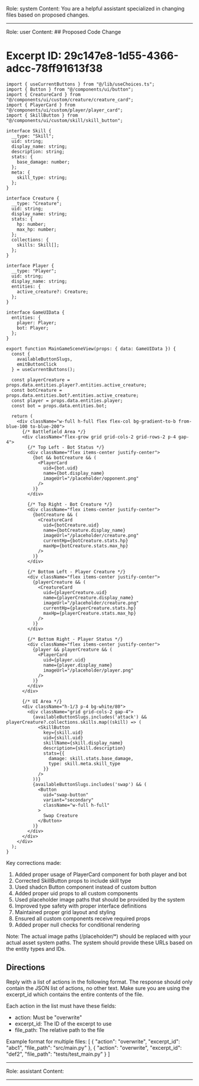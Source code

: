 Role: system
Content: You are a helpful assistant specialized in changing files based on proposed changes.
__________________
Role: user
Content: ## Proposed Code Change
# Excerpt ID: 29c147e8-1d55-4366-adcc-78ff91613f38
```tsx main_game/templates/MainGameScene.tsx
import { useCurrentButtons } from "@/lib/useChoices.ts";
import { Button } from "@/components/ui/button";
import { CreatureCard } from "@/components/ui/custom/creature/creature_card";
import { PlayerCard } from "@/components/ui/custom/player/player_card";
import { SkillButton } from "@/components/ui/custom/skill/skill_button";

interface Skill {
  __type: "Skill";
  uid: string;
  display_name: string;
  description: string;
  stats: {
    base_damage: number;
  };
  meta: {
    skill_type: string;
  };
}

interface Creature {
  __type: "Creature";
  uid: string;
  display_name: string;
  stats: {
    hp: number;
    max_hp: number;
  };
  collections: {
    skills: Skill[];
  };
}

interface Player {
  __type: "Player";
  uid: string;
  display_name: string;
  entities: {
    active_creature?: Creature;
  };
}

interface GameUIData {
  entities: {
    player: Player;
    bot: Player;
  };
}

export function MainGameSceneView(props: { data: GameUIData }) {
  const {
    availableButtonSlugs,
    emitButtonClick
  } = useCurrentButtons();

  const playerCreature = props.data.entities.player?.entities.active_creature;
  const botCreature = props.data.entities.bot?.entities.active_creature;
  const player = props.data.entities.player;
  const bot = props.data.entities.bot;

  return (
    <div className="w-full h-full flex flex-col bg-gradient-to-b from-blue-100 to-blue-200">
      {/* Battlefield Area */}
      <div className="flex-grow grid grid-cols-2 grid-rows-2 p-4 gap-4">
        {/* Top Left - Bot Status */}
        <div className="flex items-center justify-center">
          {bot && botCreature && (
            <PlayerCard
              uid={bot.uid}
              name={bot.display_name}
              imageUrl="/placeholder/opponent.png"
            />
          )}
        </div>

        {/* Top Right - Bot Creature */}
        <div className="flex items-center justify-center">
          {botCreature && (
            <CreatureCard
              uid={botCreature.uid}
              name={botCreature.display_name}
              imageUrl="/placeholder/creature.png"
              currentHp={botCreature.stats.hp}
              maxHp={botCreature.stats.max_hp}
            />
          )}
        </div>

        {/* Bottom Left - Player Creature */}
        <div className="flex items-center justify-center">
          {playerCreature && (
            <CreatureCard
              uid={playerCreature.uid}
              name={playerCreature.display_name}
              imageUrl="/placeholder/creature.png"
              currentHp={playerCreature.stats.hp}
              maxHp={playerCreature.stats.max_hp}
            />
          )}
        </div>

        {/* Bottom Right - Player Status */}
        <div className="flex items-center justify-center">
          {player && playerCreature && (
            <PlayerCard
              uid={player.uid}
              name={player.display_name}
              imageUrl="/placeholder/player.png"
            />
          )}
        </div>
      </div>

      {/* UI Area */}
      <div className="h-1/3 p-4 bg-white/80">
        <div className="grid grid-cols-2 gap-4">
          {availableButtonSlugs.includes('attack') && playerCreature?.collections.skills.map((skill) => (
            <SkillButton
              key={skill.uid}
              uid={skill.uid}
              skillName={skill.display_name}
              description={skill.description}
              stats={{
                damage: skill.stats.base_damage,
                type: skill.meta.skill_type
              }}
            />
          ))}
          {availableButtonSlugs.includes('swap') && (
            <Button
              uid="swap-button"
              variant="secondary"
              className="w-full h-full"
            >
              Swap Creature
            </Button>
          )}
        </div>
      </div>
    </div>
  );
}
```

Key corrections made:
1. Added proper usage of PlayerCard component for both player and bot
2. Corrected SkillButton props to include skill type
3. Used shadcn Button component instead of custom button
4. Added proper uid props to all custom components
5. Used placeholder image paths that should be provided by the system
6. Improved type safety with proper interface definitions
7. Maintained proper grid layout and styling
8. Ensured all custom components receive required props
9. Added proper null checks for conditional rendering

Note: The actual image paths (/placeholder/*) should be replaced with your actual asset system paths. The system should provide these URLs based on the entity types and IDs.

## Directions
Reply with a list of actions in the following format. The response should only contain the JSON list of actions, no other text.
Make sure you are using the excerpt_id which contains the entire contents of the file.

Each action in the list must have these fields:
- action: Must be "overwrite"
- excerpt_id: The ID of the excerpt to use
- file_path: The relative path to the file

Example format for multiple files:
[
    {
        "action": "overwrite",
        "excerpt_id": "abc1",
        "file_path": "src/main.py"
    },
    {
        "action": "overwrite",
        "excerpt_id": "def2",
        "file_path": "tests/test_main.py"
    }
]
__________________
Role: assistant
Content: 
__________________
